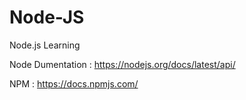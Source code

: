 # Node-JS
Node.js Learning


Node Dumentation : https://nodejs.org/docs/latest/api/

NPM : https://docs.npmjs.com/
